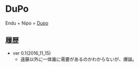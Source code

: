 # DuPo
Endu + Nipo = [Dupo](http://dupo-fendo1201.sqale.jp/)

## 履歴

- ver 0.1(2016_11_15)
  - 遠藤以外に一体誰に需要があるのかわからないが、爆誕。
